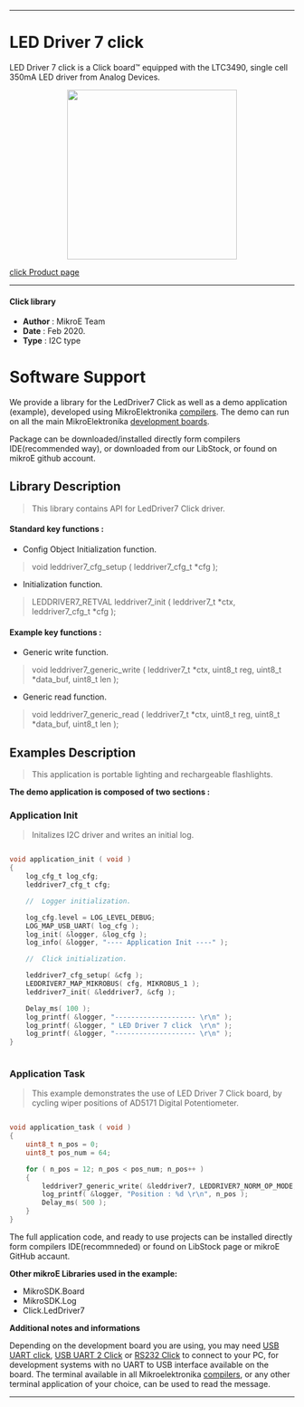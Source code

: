 
---
# LED Driver 7 click

LED Driver 7 click is a Click board™ equipped with the LTC3490, single cell 350mA LED driver from Analog Devices.

<p align="center">
  <img src="https://download.mikroe.com/images/click_for_ide/leddriver7_click.png" height=300px>
</p>

[click Product page](https://www.mikroe.com/led-driver-7-click)

---


#### Click library 

- **Author**        : MikroE Team
- **Date**          : Feb 2020.
- **Type**          : I2C type


# Software Support

We provide a library for the LedDriver7 Click 
as well as a demo application (example), developed using MikroElektronika 
[compilers](https://shop.mikroe.com/compilers). 
The demo can run on all the main MikroElektronika [development boards](https://shop.mikroe.com/development-boards).

Package can be downloaded/installed directly form compilers IDE(recommended way), or downloaded from our LibStock, or found on mikroE github account. 

## Library Description

> This library contains API for LedDriver7 Click driver.

#### Standard key functions :

- Config Object Initialization function.
> void leddriver7_cfg_setup ( leddriver7_cfg_t *cfg ); 
 
- Initialization function.
> LEDDRIVER7_RETVAL leddriver7_init ( leddriver7_t *ctx, leddriver7_cfg_t *cfg );

#### Example key functions :

- Generic write function.
> void leddriver7_generic_write ( leddriver7_t *ctx, uint8_t reg, uint8_t *data_buf, uint8_t len );
 
- Generic read function.
> void leddriver7_generic_read ( leddriver7_t *ctx, uint8_t reg, uint8_t *data_buf, uint8_t len );

## Examples Description

> This application is portable lighting and rechargeable flashlights.

**The demo application is composed of two sections :**

### Application Init 

> Initalizes I2C driver and writes an initial log.

```c

void application_init ( void )
{
    log_cfg_t log_cfg;
    leddriver7_cfg_t cfg;

    //  Logger initialization.

    log_cfg.level = LOG_LEVEL_DEBUG;
    LOG_MAP_USB_UART( log_cfg );
    log_init( &logger, &log_cfg );
    log_info( &logger, "---- Application Init ----" );

    //  Click initialization.

    leddriver7_cfg_setup( &cfg );
    LEDDRIVER7_MAP_MIKROBUS( cfg, MIKROBUS_1 );
    leddriver7_init( &leddriver7, &cfg );

    Delay_ms( 100 );
    log_printf( &logger, "-------------------- \r\n" );
    log_printf( &logger, " LED Driver 7 click  \r\n" );
    log_printf( &logger, "-------------------- \r\n" );
}
  
```

### Application Task

> This example demonstrates the use of LED Driver 7 Click board,
> by cycling wiper positions of AD5171 Digital Potentiometer.

```c

void application_task ( void )
{
    uint8_t n_pos = 0;
    uint8_t pos_num = 64;

    for ( n_pos = 12; n_pos < pos_num; n_pos++ )
    {
        leddriver7_generic_write( &leddriver7, LEDDRIVER7_NORM_OP_MODE, &n_pos, 1 );
        log_printf( &logger, "Position : %d \r\n", n_pos );
        Delay_ms( 500 );
    }
}  

```

The full application code, and ready to use projects can be  installed directly form compilers IDE(recommneded) or found on LibStock page or mikroE GitHub accaunt.

**Other mikroE Libraries used in the example:** 

- MikroSDK.Board
- MikroSDK.Log
- Click.LedDriver7

**Additional notes and informations**

Depending on the development board you are using, you may need 
[USB UART click](https://shop.mikroe.com/usb-uart-click), 
[USB UART 2 Click](https://shop.mikroe.com/usb-uart-2-click) or 
[RS232 Click](https://shop.mikroe.com/rs232-click) to connect to your PC, for 
development systems with no UART to USB interface available on the board. The 
terminal available in all Mikroelektronika 
[compilers](https://shop.mikroe.com/compilers), or any other terminal application 
of your choice, can be used to read the message.



---
